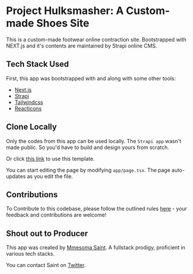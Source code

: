 # Project Hulksmasher: A Custom-made Shoes Site

This is a custom-made footwear online contraction site. Bootstrapped with NEXT.js and it's contents are maintained by Strapi online CMS.

## Tech Stack Used

First, this app was bootstrapped with  and  along with some other tools:

* [Next.js](https://nextjs.org/docs)
* [Strapi](https://strapi.io/docs)
* [Tailwindcss]()
* [Reacticons]()

## Clone Locally

Only the codes from this app can be used locally. The `Strapi app` wasn't made public. So you'd have to build and design yours from scratch.

Or click [this link](/build_strapi_template) to use this template. 

You can start editing the page by modifying `app/page.tsx`. The page auto-updates as you edit the file.

## Contributions

To Contribute to this codebase, please follow the outlined rules [here](/contribution_guidlines) - your feedback and contributions are welcome!

## Shout out to Producer

This app was created by [Mmesoma Saint](https://github.com/mmesomasaint). A fullstack prodigy, proficient in various tech stacks. 

You can contact Saint on [Twitter](https://twitter.com/saint_somso).
